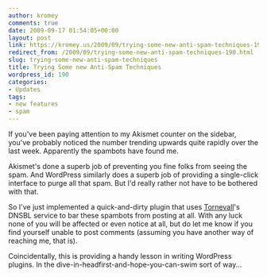 ```yaml
---
author: kromey
comments: true
date: 2009-09-17 01:54:05+00:00
layout: post
link: https://kromey.us/2009/09/trying-some-new-anti-spam-techniques-190.html
redirect_from: /2009/09/trying-some-new-anti-spam-techniques-190.html
slug: trying-some-new-anti-spam-techniques
title: Trying Some new Anti-Spam Techniques
wordpress_id: 190
categories:
- Updates
tags:
- new features
- spam
---
```


If you've been paying attention to my Akismet counter on the sidebar, you've probably noticed the number trending upwards quite rapidly over the last week. Apparently the spambots have found me.

Akismet's done a superb job of preventing you fine folks from seeing the spam. And WordPress similarly does a superb job of providing a single-click interface to purge all that spam. But I'd really rather not have to be bothered with that.

So I've just implemented a quick-and-dirty plugin that uses [Tornevall](http://dnsbl.tornevall.org/)'s DNSBL service to bar these spambots from posting at all. With any luck none of you will be affected or even notice at all, but do let me know if you find yourself unable to post comments (assuming you have another way of reaching me, that is).

Coincidentally, this is providing a handy lesson in writing WordPress plugins. In the dive-in-headfirst-and-hope-you-can-swim sort of way...
